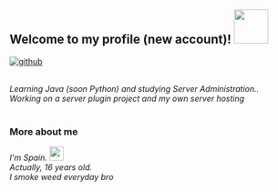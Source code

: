  <h2> Welcome to my profile (new account)! <img src="https://c.tenor.com/FHFBIMjKtQkAAAAC/weed-420.gif8" width="60"></h2>
  
  [![github](https://img.shields.io/github/followers/weedmorada?label=follow&style=social)](https://github.com/weedmorada)</br></br>
  
  <em>
  Learning Java (soon Python) and studying Server Administration..</br>
  Working on a server plugin project and my own server hosting
  </em></br></br>
  
  ### More about me
  
  <em>I'm Spain. <img src="https://github.com/csmoore/country-flag-icons/blob/master/country-flags-4x3-png/es.png" width="25"></br>
  Actually, 16 years old.</br>
  I smoke weed everyday bro</em>
  
